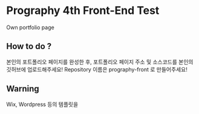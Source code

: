 
# Prography 4th Front-End Test
Own portfolio page


## How to do ?
본인의 포트폴리오 페이지를 완성한 후, 포트폴리오 페이지 주소 및 소스코드를 본인의 깃허브에 업로드해주세요!
Repository 이름은 prography-front 로 만들어주세요!

## Warning
Wix, Wordpress 등의 템플릿을
